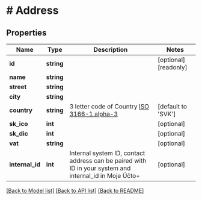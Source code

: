 # # Address

## Properties

Name | Type | Description | Notes
------------ | ------------- | ------------- | -------------
**id** | **string** |  | [optional] [readonly] 
**name** | **string** |  | 
**street** | **string** |  | 
**city** | **string** |  | 
**country** | **string** | 3 letter code of Country [ISO 3166-1 alpha-3](https://en.wikipedia.org/wiki/ISO_3166-1_alpha-3) | [default to 'SVK']
**sk_ico** | **int** |  | [optional] 
**sk_dic** | **int** |  | [optional] 
**vat** | **string** |  | [optional] 
**internal_id** | **int** | Internal system ID, contact address can be paired with ID in your system and internal_id in Moje Účto+ | [optional] 

[[Back to Model list]](../../README.md#documentation-for-models) [[Back to API list]](../../README.md#documentation-for-api-endpoints) [[Back to README]](../../README.md)


